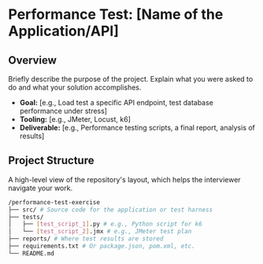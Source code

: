 # Performance Test: [Name of the Application/API]

## Overview
Briefly describe the purpose of the project. Explain what you were asked to do and what your solution accomplishes.
- **Goal:** [e.g., Load test a specific API endpoint, test database performance under stress]
- **Tooling:** [e.g., JMeter, Locust, k6]
- **Deliverable:** [e.g., Performance testing scripts, a final report, analysis of results]

## Project Structure
A high-level view of the repository's layout, which helps the interviewer navigate your work.

```bash
/performance-test-exercise
├── src/ # Source code for the application or test harness
├── tests/
│   ├── [test_script_1].py # e.g., Python script for k6
│   └── [test_script_2].jmx # e.g., JMeter test plan
├── reports/ # Where test results are stored
├── requirements.txt # Or package.json, pom.xml, etc.
└── README.md
